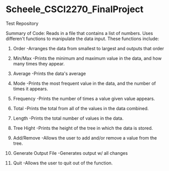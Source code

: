 # Scheele_CSCI2270_FinalProject
Test Repository

Summary of Code:
Reads in a file that contains a list of numbers. Uses differen't functions to manipulate the data input. These functions include: 

1) Order
  -Arranges the data from smallest to largest and outputs that order

2) Min/Max
  -Prints the minimum and maximum value in the data, and how many times they appear.
  
3) Average
  -Prints the data's average
  
4) Mode
  -Prints the most frequent value in the data, and the number of times it appears.
  
5) Frequency
  -Prints the number of times a value given value appears.
  
6) Total
  -Prints the total from all of the values in the data combined.
  
7) Length
  -Prints the total number of values in the data.

8) Tree Hight
  -Prints the height of the tree in which the data is stored.
  
9) Add/Remove
  -Allows the user to add and/or remove a value from the tree.

10) Generate Output File
  -Generates output w/ all changes
  
11) Quit
  -Allows the user to quit out of the function.
  
